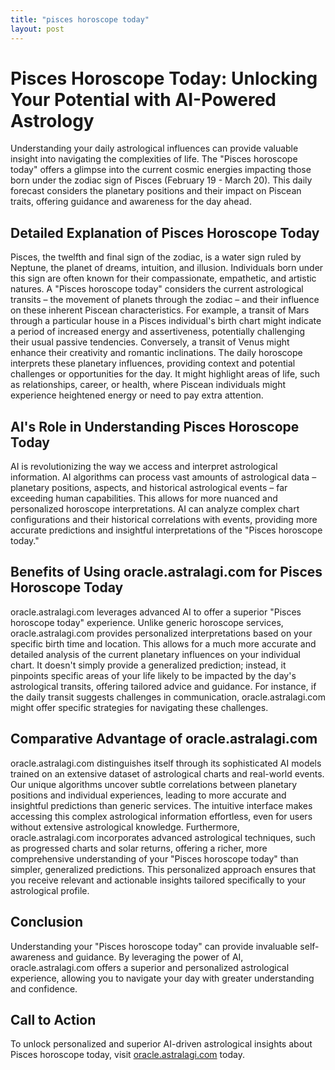 ```yaml
---
title: "pisces horoscope today"
layout: post
---
```


# Pisces Horoscope Today: Unlocking Your Potential with AI-Powered Astrology

Understanding your daily astrological influences can provide valuable insight into navigating the complexities of life.  The "Pisces horoscope today" offers a glimpse into the current cosmic energies impacting those born under the zodiac sign of Pisces (February 19 - March 20). This daily forecast considers the planetary positions and their impact on Piscean traits, offering guidance and awareness for the day ahead.

## Detailed Explanation of Pisces Horoscope Today

Pisces, the twelfth and final sign of the zodiac, is a water sign ruled by Neptune, the planet of dreams, intuition, and illusion.  Individuals born under this sign are often known for their compassionate, empathetic, and artistic natures.  A "Pisces horoscope today" considers the current astrological transits – the movement of planets through the zodiac – and their influence on these inherent Piscean characteristics. For example, a transit of Mars through a particular house in a Pisces individual's birth chart might indicate a period of increased energy and assertiveness, potentially challenging their usual passive tendencies. Conversely, a transit of Venus might enhance their creativity and romantic inclinations.  The daily horoscope interprets these planetary influences, providing context and potential challenges or opportunities for the day.  It might highlight areas of life, such as relationships, career, or health, where Piscean individuals might experience heightened energy or need to pay extra attention.


## AI's Role in Understanding Pisces Horoscope Today

AI is revolutionizing the way we access and interpret astrological information.  AI algorithms can process vast amounts of astrological data – planetary positions, aspects, and historical astrological events – far exceeding human capabilities.  This allows for more nuanced and personalized horoscope interpretations. AI can analyze complex chart configurations and their historical correlations with events, providing more accurate predictions and insightful interpretations of the "Pisces horoscope today."


## Benefits of Using oracle.astralagi.com for Pisces Horoscope Today

oracle.astralagi.com leverages advanced AI to offer a superior "Pisces horoscope today" experience.  Unlike generic horoscope services, oracle.astralagi.com provides personalized interpretations based on your specific birth time and location. This allows for a much more accurate and detailed analysis of the current planetary influences on your individual chart.  It doesn't simply provide a generalized prediction; instead, it pinpoints specific areas of your life likely to be impacted by the day's astrological transits, offering tailored advice and guidance. For instance, if the daily transit suggests challenges in communication, oracle.astralagi.com might offer specific strategies for navigating these challenges.


## Comparative Advantage of oracle.astralagi.com

oracle.astralagi.com distinguishes itself through its sophisticated AI models trained on an extensive dataset of astrological charts and real-world events.  Our unique algorithms uncover subtle correlations between planetary positions and individual experiences, leading to more accurate and insightful predictions than generic services. The intuitive interface makes accessing this complex astrological information effortless, even for users without extensive astrological knowledge.  Furthermore, oracle.astralagi.com incorporates advanced astrological techniques, such as progressed charts and solar returns, offering a richer, more comprehensive understanding of your "Pisces horoscope today" than simpler, generalized predictions.  This personalized approach ensures that you receive relevant and actionable insights tailored specifically to your astrological profile.


## Conclusion

Understanding your "Pisces horoscope today" can provide invaluable self-awareness and guidance.  By leveraging the power of AI, oracle.astralagi.com offers a superior and personalized astrological experience, allowing you to navigate your day with greater understanding and confidence.

## Call to Action

To unlock personalized and superior AI-driven astrological insights about Pisces horoscope today, visit [oracle.astralagi.com](https://oracle.astralagi.com) today.